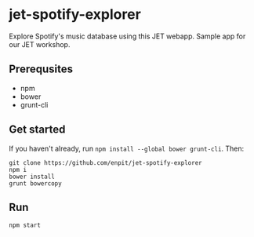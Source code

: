 # jet-spotify-explorer
Explore Spotify's music database using this JET webapp. Sample app for our JET workshop.

## Prerequsites

* npm
* bower
* grunt-cli

## Get started

If you haven't already, run `npm install --global bower grunt-cli`. Then:

```
git clone https://github.com/enpit/jet-spotify-explorer
npm i
bower install
grunt bowercopy
```

## Run
```
npm start
```
